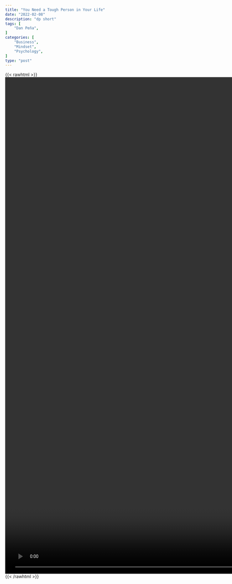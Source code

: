 ```yaml
---
title: "You Need a Tough Person in Your Life"
date: "2022-02-08"
description: "dp short"
tags: [
    "Dan Peña",
]
categories: [
    "Business",
    "Mindset",
    "Psychology",
]
type: "post"
---
```

{{< rawhtml >}}
    <video style="height:40vh;width:auto" overflow="hidden" controls>
        <source src="https://clips.dev00ps.com/Dan%20Peña/YOU%20NEED%20A%20TOUGH%20PERSON%20IN%20YOUR%20LIFE.mp4" type="video/mp4"> 
    </video>
{{< /rawhtml >}}